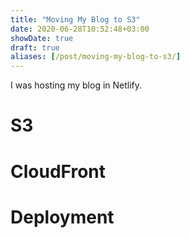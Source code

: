 ```yaml
---
title: "Moving My Blog to S3"
date: 2020-06-28T10:52:48+03:00
showDate: true
draft: true
aliases: [/post/moving-my-blog-to-s3/]
---
```


I was hosting my blog in Netlify.

# S3

# CloudFront

# Deployment
